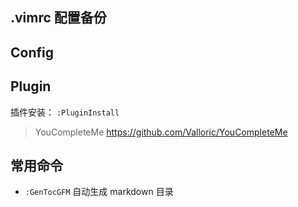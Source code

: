 ## .vimrc 配置备份

## Config

## Plugin

插件安装： `:PluginInstall`

> YouCompleteMe
https://github.com/Valloric/YouCompleteMe

## 常用命令

- `:GenTocGFM` 自动生成 markdown 目录

